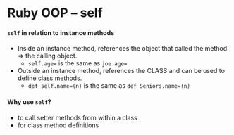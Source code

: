 # Ruby OOP – self

#### `self` in relation to instance methods

- Inside an instance method, references the object that called the method => the calling object.
  - `self.age=` is the same as `joe.age=`
- Outside an instance method, references the CLASS and can be used to define class methods.
  - `def self.name=(n)` is the same as `def Seniors.name=(n)`

#### Why use `self`?

- to call setter methods from within a class
- for class method definitions
